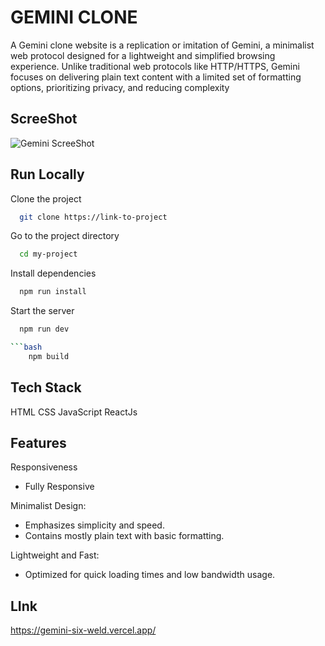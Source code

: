 
# GEMINI CLONE

A Gemini clone website is a replication or imitation of Gemini, a minimalist web protocol designed for a lightweight and simplified browsing experience. Unlike traditional web protocols like HTTP/HTTPS, Gemini focuses on delivering plain text content with a limited set of formatting options, prioritizing privacy, and reducing complexity


## ScreeShot
![Gemini ScreeShot](https://github.com/Kartikey-Pandey/Gemini/assets/84182235/1efc186d-42dc-412d-aff3-f945c2905184)


## Run Locally

Clone the project

```bash
  git clone https://link-to-project
```

Go to the project directory

```bash
  cd my-project
```

Install dependencies

```bash
  npm run install
```

Start the server

```bash
  npm run dev

```bash
    npm build
```


## Tech Stack
HTML
CSS
JavaScript 
ReactJs




## Features

Responsiveness
- Fully Responsive

Minimalist Design:

- Emphasizes simplicity and speed.
- Contains mostly plain text with basic formatting.

Lightweight and Fast:

- Optimized for quick loading times and low bandwidth usage.
 


## LInk

https://gemini-six-weld.vercel.app/
